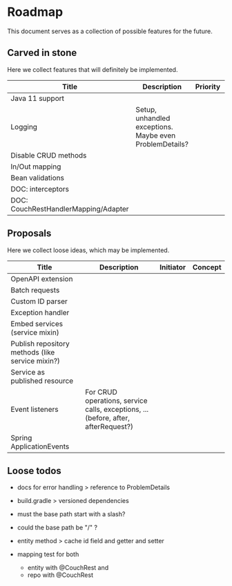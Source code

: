 # Roadmap

This document serves as a collection of possible features for the future.

## Carved in stone

Here we collect features that will definitely be implemented.

| Title | Description | Priority | Initiator | Concept |
|---|---|---|---|---|
| Java 11 support |  |  |  |  |
| Logging | Setup, unhandled exceptions. Maybe even ProblemDetails? |  |  |  |
| Disable CRUD methods |  |  |  |  |
| In/Out mapping |  |  |  |  |
| Bean validations |  |  |  |  |
| DOC: interceptors |  |  |  |  |
| DOC: CouchRestHandlerMapping/Adapter |  |  |  |  |

## Proposals

Here we collect loose ideas, which may be implemented.

| Title | Description | Initiator | Concept |
|---|---|---|---|
| OpenAPI extension |  |  |  |
| Batch requests |  |  |  |
| Custom ID parser |  |  |  |
| Exception handler |  |  |  |
| Embed services (service mixin) |  |  |  |
| Publish repository methods (like service mixin?) |  |  |  |
| Service as published resource |  |  |  |
| Event listeners | For CRUD operations, service calls, exceptions, ... (before, after, afterRequest?) |  |  |
| Spring ApplicationEvents |  |  |  |

## Loose todos

- docs for error handling > reference to ProblemDetails

- build.gradle > versioned dependencies

- must the base path start with a slash?
- could the base path be "/" ?

- entity method > cache id field and getter and setter

- mapping test for both
    - entity with @CouchRest and
    - repo with @CouchRest
  